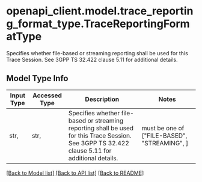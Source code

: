 # openapi_client.model.trace_reporting_format_type.TraceReportingFormatType

Specifies whether file-based or streaming reporting shall be used for this Trace Session. See 3GPP TS 32.422 clause 5.11 for additional details.

## Model Type Info
Input Type | Accessed Type | Description | Notes
------------ | ------------- | ------------- | -------------
str,  | str,  | Specifies whether file-based or streaming reporting shall be used for this Trace Session. See 3GPP TS 32.422 clause 5.11 for additional details. | must be one of ["FILE-BASED", "STREAMING", ] 

[[Back to Model list]](../../README.md#documentation-for-models) [[Back to API list]](../../README.md#documentation-for-api-endpoints) [[Back to README]](../../README.md)

